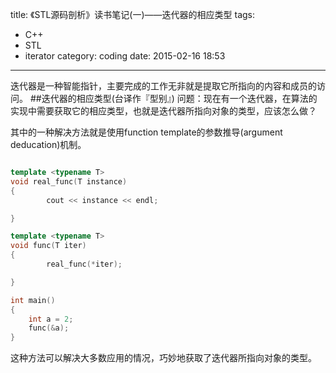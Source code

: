 title: 《STL源码剖析》读书笔记(一)——迭代器的相应类型 
tags: 
- C++
- STL
- iterator
category: coding
date: 2015-02-16 18:53
---
迭代器是一种智能指针，主要完成的工作无非就是提取它所指向的内容和成员的访问。
##迭代器的相应类型(台译作『型别』)
问题：现在有一个迭代器，在算法的实现中需要获取它的相应类型，也就是迭代器所指向对象的类型，应该怎么做？

其中的一种解决方法就是使用function template的参数推导(argument deducation)机制。
```c++

template <typename T>
void real_func(T instance)
{
        cout << instance << endl;

}

template <typename T>
void func(T iter)
{
        real_func(*iter);

}

int main()
{
    int a = 2;
    func(&a);
}
```
这种方法可以解决大多数应用的情况，巧妙地获取了迭代器所指向对象的类型。
